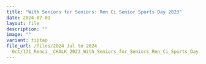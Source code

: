 ```yaml
---
title: "With Seniors for Seniors: Ren Ci Senior Sports Day 2023"
date: 2024-07-01
layout: file
description: ""
image: ""
variant: tiptap
file_url: /files/2024 Jul to 2024
  Oct/131_Renci__CHALK_2023_With_Seniors_for_Seniors_Ren_Ci_Sports_Day_2023.pdf
---
```

